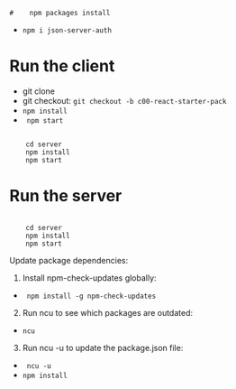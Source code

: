    #    npm packages install 
    
-    `npm i json-server-auth`


# Run the client

-    git clone 
-    git checkout: `git checkout -b c00-react-starter-pack`
-    `npm install`
-    ` npm start`

```shell

    cd server 
    npm install
    npm start

```


#    Run the server

```shell

    cd server 
    npm install
    npm start

```

Update package dependencies:

1. Install npm-check-updates globally:

-   ` npm install -g npm-check-updates`

2. Run ncu to see which packages are outdated:

-    `ncu`

3. Run ncu -u to update the package.json file:

-    ` ncu -u`
-  `npm install`
